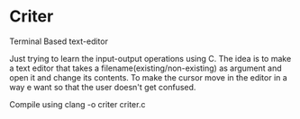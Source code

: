 # Criter
Terminal Based text-editor

Just trying to learn the input-output operations using C. 
The idea is to make a text editor that takes a filename(existing/non-existing) as argument and open it and change its contents.
To make the cursor move in the editor in a way e want so that the user doesn't get confused.


Compile using clang -o criter criter.c
